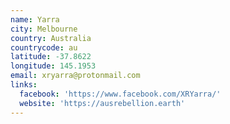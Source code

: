 ```yaml
---
name: Yarra
city: Melbourne
country: Australia
countrycode: au
latitude: -37.8622
longitude: 145.1953
email: xryarra@protonmail.com
links:
  facebook: 'https://www.facebook.com/XRYarra/'
  website: 'https://ausrebellion.earth'
---
```


